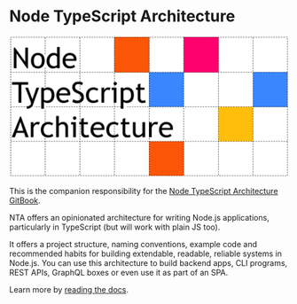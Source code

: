 # Node TypeScript Architecture

![Logo](docs/logo.png)

This is the companion responsibility for the [Node TypeScript Architecture GitBook](https://jbreckmckye.gitbook.io/node-ts-architecture/).

NTA offers an opinionated architecture for writing Node.js applications, particularly in TypeScript (but will work with
plain JS too).

It offers a project structure, naming conventions, example code and recommended habits for building extendable, readable,
reliable systems in Node.js. You can use this architecture to build backend apps, CLI programs, REST APIs, GraphQL boxes
or even use it as part of an SPA.

Learn more by [reading the docs](https://jbreckmckye.gitbook.io/node-ts-architecture/).

